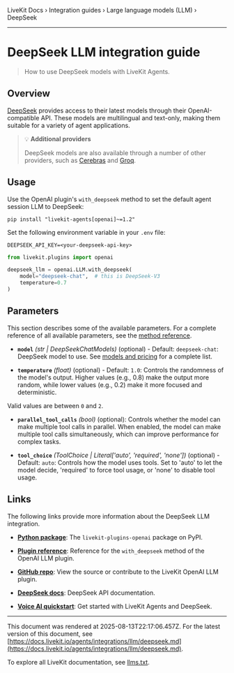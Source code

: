 LiveKit Docs › Integration guides › Large language models (LLM) › DeepSeek

---

# DeepSeek LLM integration guide

> How to use DeepSeek models with LiveKit Agents.

## Overview

[DeepSeek](https://platform.deepseek.com/) provides access to their latest models through their OpenAI-compatible API. These models are multilingual and text-only, making them suitable for a variety of agent applications.

> 💡 **Additional providers**
> 
> DeepSeek models are also available through a number of other providers, such as [Cerebras](https://docs.livekit.io/agents/integrations/llm/cerebras.md) and [Groq](https://docs.livekit.io/agents/integrations/llm/groq.md).

## Usage

Use the OpenAI plugin's `with_deepseek` method to set the default agent session LLM to DeepSeek:

```shell
pip install "livekit-agents[openai]~=1.2"

```

Set the following environment variable in your `.env` file:

```shell
DEEPSEEK_API_KEY=<your-deepseek-api-key>

```

```python
from livekit.plugins import openai

deepseek_llm = openai.LLM.with_deepseek(
    model="deepseek-chat",  # this is DeepSeek-V3
    temperature=0.7
)

```

## Parameters

This section describes some of the available parameters. For a complete reference of all available parameters, see the [method reference](https://docs.livekit.io/reference/python/v1/livekit/plugins/openai/index.html.md#livekit.plugins.openai.LLM.with_deepseek).

- **`model`** _(str | DeepSeekChatModels)_ (optional) - Default: `deepseek-chat`: DeepSeek model to use. See [models and pricing](https://api-docs.deepseek.com/quick_start/pricing) for a complete list.

- **`temperature`** _(float)_ (optional) - Default: `1.0`: Controls the randomness of the model's output. Higher values (e.g., 0.8) make the output more random, while lower values (e.g., 0.2) make it more focused and deterministic.

Valid values are between `0` and `2`.

- **`parallel_tool_calls`** _(bool)_ (optional): Controls whether the model can make multiple tool calls in parallel. When enabled, the model can make multiple tool calls simultaneously, which can improve performance for complex tasks.

- **`tool_choice`** _(ToolChoice | Literal['auto', 'required', 'none'])_ (optional) - Default: `auto`: Controls how the model uses tools. Set to 'auto' to let the model decide, 'required' to force tool usage, or 'none' to disable tool usage.

## Links

The following links provide more information about the DeepSeek LLM integration.

- **[Python package](https://pypi.org/project/livekit-plugins-openai/)**: The `livekit-plugins-openai` package on PyPI.

- **[Plugin reference](https://docs.livekit.io/reference/python/v1/livekit/plugins/openai/index.html.md#livekit.plugins.openai.LLM.with_deepseek)**: Reference for the `with_deepseek` method of the OpenAI LLM plugin.

- **[GitHub repo](https://github.com/livekit/agents/tree/main/livekit-plugins/livekit-plugins-openai)**: View the source or contribute to the LiveKit OpenAI LLM plugin.

- **[DeepSeek docs](https://platform.deepseek.com/docs)**: DeepSeek API documentation.

- **[Voice AI quickstart](https://docs.livekit.io/agents/start/voice-ai.md)**: Get started with LiveKit Agents and DeepSeek.

---

This document was rendered at 2025-08-13T22:17:06.457Z.
For the latest version of this document, see [https://docs.livekit.io/agents/integrations/llm/deepseek.md](https://docs.livekit.io/agents/integrations/llm/deepseek.md).

To explore all LiveKit documentation, see [llms.txt](https://docs.livekit.io/llms.txt).